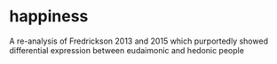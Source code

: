 # happiness
A re-analysis of Fredrickson 2013 and 2015 which purportedly showed differential expression between eudaimonic and hedonic people
